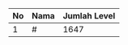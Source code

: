 | No | Nama            | Jumlah Level |
|----|-----------------|--------------|
| 1  | #    |    1647        |
